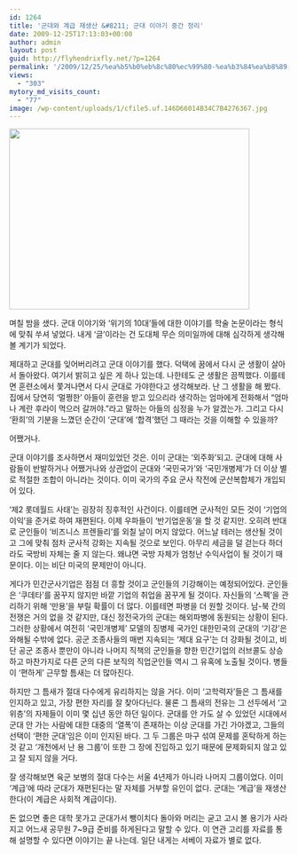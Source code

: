 ```yaml
---
id: 1264
title: '군대와 계급 재생산 &#8211; 군대 이야기 중간 정리'
date: 2009-12-25T17:13:03+00:00
author: admin
layout: post
guid: http://flyhendrixfly.net/?p=1264
permalink: '/2009/12/25/%ea%b5%b0%eb%8c%80%ec%99%80-%ea%b3%84%ea%b8%89-%ec%9e%ac%ec%83%9d%ec%82%b0-%ea%b5%b0%eb%8c%80-%ec%9d%b4%ec%95%bc%ea%b8%b0-%ec%a4%91%ea%b0%84-%ec%a0%95%eb%a6%ac/'
views:
  - "303"
mytory_md_visits_count:
  - "77"
image: /wp-content/uploads/1/cfile5.uf.146D66014B34C7B4276367.jpg
---
```

<img src="http://submania.dothome.co.kr/wp-content/uploads/1/cfile5.uf.146D66014B34C7B4276367.jpg" class="aligncenter" width="433" height="326" alt="" filename="6a00d83451b88369e200e54f26d5e68834-800wi.jpg" filemime="image/jpeg" />
  
며칠 밤을 샜다. 군대 이야기와 &#8216;위기의 10대&#8217;들에 대한 이야기를 학술 논문이라는 형식에 맞춰 쑤셔 넣었다. 내게 &#8216;글&#8217;이라는 건 도대체 무슨 의미일까에 대해 심각하게 생각해볼 계기가 되었다.

제대하고 군대를 잊어버리려고 군대 이야기를 했다. 덕택에 꿈에서 다시 군 생활이 살아서 돌아왔다. 여기서 밝히고 싶은 게 하나 있는데. 나한테도 군 생활은 끔찍했다. 이를테면 훈련소에서 쫓겨나면서 다시 군대로 가야한다고 생각해보라. 난 그 생활을 해 봤다. 집에서 당연히 &#8216;멀쩡한&#8217; 아들이 훈련을 받고 있으리라 생각하는 엄마에게 전화해서 &#8220;엄마 나 계란 후라이 먹으러 갈꺼야.&#8221;라고 말하는 아들의 심정을 누가 알겠는가. 그리고 다시 &#8216;환희&#8217;의 기분을 느꼈던 순간이 &#8216;군대&#8217;에 &#8216;합격&#8217;했던 그 때라는 것을 이해할 수 있을까?

어쨌거나.

군대 이야기를 조사하면서 재미있었던 것은. 이미 군대는 &#8216;외주화&#8217;되고. 군대에 대해 사람들이 반발하거나 어쨌거나와 상관없이 군대와 &#8216;국민국가&#8217;와 &#8216;국민개병제&#8217;가 더 이상 별로 적절한 조합이 아니라는 것이다. 이미 국가의 주요 군사 작전에 군산복합체가 개입되어 있다. 

&#8216;제2 롯데월드 사태&#8217;는 굉장히 징후적인 사건이다. 이를테면 군사적인 모든 것이 &#8216;기업의 이익&#8217;을 준거로 하여 재편된다. 이제 우파들이 &#8216;반기업운동&#8217;을 할 것 같지만. 오히려 반대로 군인들이 &#8216;비즈니스 프렌들리&#8217;를 외칠 날이 머지 않았다. 어느날 테러는 생산될 것이고 그에 맞춰 점차 군사적 강화는 지속될 것으로 보인다. 아무리 세금을 덜 걷는다 하더라도 국방비 자체는 줄 지 않는다. 왜냐면 국방 자체가 엄청난 수익사업이 될 것이기 때문이다. 이는 비단 미국의 문제만이 아니다.

게다가 민간군사기업은 점점 더 흥할 것이고 군인들의 기강해이는 예정되어있다. 군인들은 &#8216;쿠데타&#8217;를 꿈꾸지 않지만 바깥 기업의 취업을 꿈꾸게 될 것이다. 자신들의 &#8216;스펙&#8217;을 관리하기 위해 &#8216;만용&#8217;을 부릴 확률이 더 많다. 이를테면 파병을 더 원할 것이다. 남-북 간의 전쟁은 거의 없을 것 같지만, 대신 정전국가의 군대는 해외파병에 동원되는 상황이 된다. 그러한 상황에서 여전히 &#8216;국민개병제&#8217; 모델의 징병제 국가인 대한민국의 군대의 &#8216;기강&#8217;은 와해될 수밖에 없다. 공군 조종사들의 매번 지속되는 &#8216;제대 요구&#8217;는 더 강화될 것이고, 비단 공군 조종사 뿐만이 아니라 나머지 직책의 군인들을 향한 민간기업의 러브콜도 상승하고 마찬가지로 다른 군의 다른 보직의 직업군인들 역시 그 유혹에 노출될 것이다. 병들이 &#8216;편하게&#8217; 근무할 틈새는 더 많아진다.

하지만 그 틈새가 절대 다수에게 유리하지는 않을 거다. 이미 &#8216;고학력자&#8217;들은 그 틈새를 인지하고 있고, 가장 편한 자리를 잘 찾아다닌다. 물론 그 틈새의 전유는 그 선두에서 &#8216;고위층&#8217;의 자제들이 이미 몇 십년 동안 하던 일이다. 군대를 안 가도 살 수 있었던 시대에서 군대 안 가는 사람에 대한 대중의 &#8216;열폭&#8217;이 존재하는 이상 군대를 가긴 가야겠고, 그들의 선택이 &#8216;편한 군대&#8217;임은 이미 인지된 바다. 그 두 그룹은 마구 섞여 문제를 혼탁하게 하는 것 같고 &#8216;개천에서 난 용 그룹&#8217;이 또한 그 장에 진입하고 있기 때문에 문제화되지 않고 있고 잘 되지 않을 거다.

잘 생각해보면 육군 보병의 절대 다수는 서울 4년제가 아니라 나머지 그룹이었다. 이미 &#8216;계급&#8217;에 따라 군대가 재편된다는 말 자체를 거부할 유인이 없다. 군대는 &#8216;계급&#8217;을 재생산한다(이 계급은 사회적 계급이다).

돈 없으면 좋은 대학 못가고 군대가서 뺑이치다 돌아와 머리는 굳고 고시 볼 용기가 사라지고 어느새 공무원 7~9급 준비를 하게된다고 말할 수 있다. 이 연관 고리를 자료를 통해 설명할 수 있다면 이야기는 끝 나는데. 일단 내게는 서베이 자료가 별로 없다.